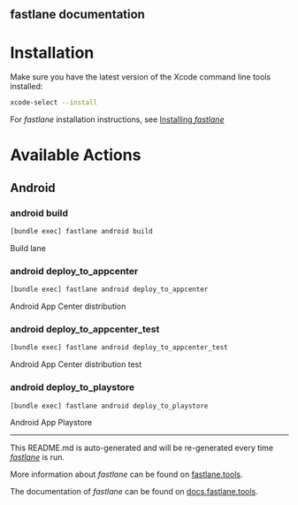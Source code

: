 fastlane documentation
----

# Installation

Make sure you have the latest version of the Xcode command line tools installed:

```sh
xcode-select --install
```

For _fastlane_ installation instructions, see [Installing _fastlane_](https://docs.fastlane.tools/#installing-fastlane)

# Available Actions

## Android

### android build

```sh
[bundle exec] fastlane android build
```

Build lane

### android deploy_to_appcenter

```sh
[bundle exec] fastlane android deploy_to_appcenter
```

Android App Center distribution

### android deploy_to_appcenter_test

```sh
[bundle exec] fastlane android deploy_to_appcenter_test
```

Android App Center distribution test

### android deploy_to_playstore

```sh
[bundle exec] fastlane android deploy_to_playstore
```

Android App Playstore

----

This README.md is auto-generated and will be re-generated every time [_fastlane_](https://fastlane.tools) is run.

More information about _fastlane_ can be found on [fastlane.tools](https://fastlane.tools).

The documentation of _fastlane_ can be found on [docs.fastlane.tools](https://docs.fastlane.tools).
